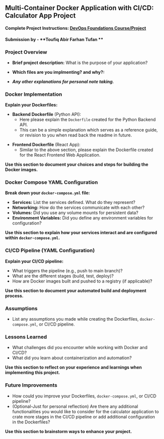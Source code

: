 ## Multi-Container Docker Application with CI/CD: Calculator App Project

#### Complete Project Instructions: [DevOps Foundations Course/Project](https://github.com/shiftkey-labs/DevOps-Foundations-Course/tree/master/Project)

#### Submission by - **Toufiq Abir Farhan Tufan **

### Project Overview

- **Brief project description:** What is the purpose of your application?

<!-- To test workflow -->
<!-- To utilize microservices to perform calculations-->
<!-- Include explanation here -->
<!-- NOTE: It is not compulsory to include detailed explanations, writing succint concise points would also sufice. Make sure maintain readability and clarity. -->


- **Which files are you implmenting? and why?:**

<!-- devops.yml - to create a workflow for automating CI/CD -->
<!-- Docker to create images for containers-->




- _**Any other explanations for personal note taking.**_

<!--None-->



### Docker Implementation

**Explain your Dockerfiles:**

- **Backend Dockerfile** (Python API):
    - Here please explain the `Dockerfile` created for the Python Backend API. 
    - This can be a simple explanation which serves as a reference guide, or revision to you when read back the readme in future. 

<!-- Starts it a base image of python runtime -->
<!-- Adds required dependencies to run the code files in a created working dictorectory-->
<!--  gather all the code to run in that directory before running app.py and exposing the container port 5000 ready to be mapped -->


- **Frontend Dockerfile** (React App):
    - Similar to the above section, please explain the Dockerfile created for the React Frontend Web Application. 

<!-- Start with installing avalable image of javascript run-time environment -->
<!-- Installs dependecies to the image for excuting commands that run the front code starting from building to testing. -->
<!-- Everythings gathered to working directory before the code files are used to buld and test-->


**Use this section to document your choices and steps for building the Docker images.**


### Docker Compose YAML Configuration

**Break down your `docker-compose.yml` file:**

- **Services:** List the services defined. What do they represent?
- **Networking:** How do the services communicate with each other?
- **Volumes:** Did you use any volume mounts for persistent data?
- **Environment Variables:** Did you define any environment variables for configuration? 

**Use this section to explain how your services interact and are configured within `docker-compose.yml`.**

<!-- Forntend  and Backend service. They are containerized applications -->
<!-- via bridge network -->
<!-- No-->
<!-- No -->



### CI/CD Pipeline (YAML Configuration)

**Explain your CI/CD pipeline:**

- What triggers the pipeline (e.g., push to main branch)?
- What are the different stages (build, test, deploy)?
- How are Docker images built and pushed to a registry (if applicable)?

**Use this section to document your automated build and deployment process.**

<!-- Github pull and push from and to master branch-->
<!-- build , test , docker -->
<!-- images are built by running the docker files  in the Github runner via docker install and then pushed to the dockerhub via envronment variables saved in github that contains user name and password to the docker hub account which is available in the runner and can be access in the workflow -->

<!-- NOTE: It is not compulsory to include detailed explanations, writing succint concise points would also sufice. Make sure maintain readability and clarity. -->




### Assumptions

- List any assumptions you made while creating the Dockerfiles, `docker-compose.yml`, or CI/CD pipeline. 

<!-- Locally the docker-compose file worked I did not use it in the Github workflow though -->
<!-- Include explanation here -->
<!-- Include explanation here -->
<!-- Include explanation here -->
<!-- NOTE: It is not compulsory to include detailed explanations, writing succint concise points would also sufice. Make sure maintain readability and clarity. -->


### Lessons Learned

- What challenges did you encounter while working with Docker and CI/CD?
- What did you learn about containerization and automation?

**Use this section to reflect on your experience and learnings when implementing this project.**

<!-- Learned more in the project and I came to know I need to learn during the exam-->
<!-- Include explanation here -->
<!-- Include explanation here -->
<!-- Include explanation here -->
<!-- NOTE: It is not compulsory to include detailed explanations, writing succint concise points would also sufice. Make sure maintain readability and clarity. -->


### Future Improvements

- How could you improve your Dockerfiles, `docker-compose.yml`, or CI/CD pipeline? 
- (Optional-Just for personal reflection) Are there any additional functionalities you would like to consider for the calculator application to crate more stages in the CI/CD pipeline or add additional configuration in the Dockerfiles?

**Use this section to brainstorm ways to enhance your project.**

<!-- I will make it a Quantum Calculator -->
<!-- Include explanation here -->
<!-- Include explanation here -->
<!-- Include explanation here -->
<!-- NOTE: It is not compulsory to include detailed explanations, writing succint concise points would also sufice. Make sure maintain readability and clarity. -->






<!-- BEST OF LUCK! -->
